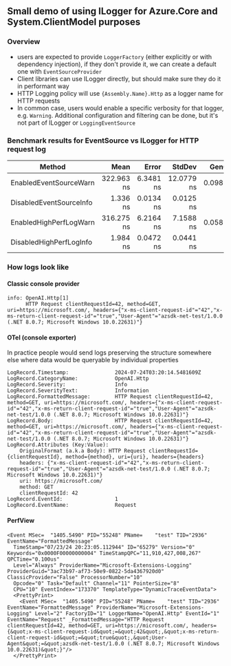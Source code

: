 ## Small demo of using ILogger for Azure.Core and System.ClientModel purposes

### Overview

- users are expected to provide `LoggerFactory` (either explicitly or with dependency injection), if they don't provide it, we can create a default one with `EventSourceProvider`
- Client libraries can use ILogger directly, but should make sure they do it in performant way
- HTTP Logging policy will use `{Assembly.Name}.Http` as a logger name for HTTP requests
- In common case, users would enable a specific verbosity for that logger, e.g. `Warning`. Additional configuration and filtering can be done, but it's not part of ILogger or `LoggingEventSource`

### Benchmark results for EventSource vs ILogger for HTTP request log

|                  Method |       Mean |     Error |     StdDev |   Gen0 | Allocated |
|------------------------ |-----------:|----------:|-----------:|-------:|----------:|
|  EnabledEventSourceWarn | 322.963 ns | 6.3481 ns | 12.0779 ns | 0.0982 |    1544 B |
| DisabledEventSourceInfo |   1.336 ns | 0.0134 ns |  0.0125 ns |      - |         - |
|  EnabledHighPerfLogWarn | 316.275 ns | 6.2164 ns |  7.1588 ns | 0.0587 |     920 B |
| DisabledHighPerfLogInfo |   1.984 ns | 0.0472 ns |  0.0441 ns |      - |         - |

### How logs look like

#### Classic console provider

```log
info: OpenAI.Http[1]
      HTTP Request clientRequestId=42, method=GET, uri=https://microsoft.com/, headers={"x-ms-client-request-id"="42","x-ms-return-client-request-id"="true","User-Agent"="azsdk-net-test/1.0.0 (.NET 8.0.7; Microsoft Windows 10.0.22631)"}
```

#### OTel (console exporter)

In practice people would send logs preserving the structure somewhere else where data would be queryable by individual properties

```log
LogRecord.Timestamp:               2024-07-24T03:20:14.5481609Z
LogRecord.CategoryName:            OpenAI.Http
LogRecord.Severity:                Info
LogRecord.SeverityText:            Information
LogRecord.FormattedMessage:        HTTP Request clientRequestId=42, method=GET, uri=https://microsoft.com/, headers={"x-ms-client-request-id"="42","x-ms-return-client-request-id"="true","User-Agent"="azsdk-net-test/1.0.0 (.NET 8.0.7; Microsoft Windows 10.0.22631)"}
LogRecord.Body:                    HTTP Request clientRequestId=42, method=GET, uri=https://microsoft.com/, headers={"x-ms-client-request-id"="42","x-ms-return-client-request-id"="true","User-Agent"="azsdk-net-test/1.0.0 (.NET 8.0.7; Microsoft Windows 10.0.22631)"}
LogRecord.Attributes (Key:Value):
    OriginalFormat (a.k.a Body): HTTP Request clientRequestId={clientRequestId}, method={method}, uri={uri}, headers={headers}
    headers: {"x-ms-client-request-id"="42","x-ms-return-client-request-id"="true","User-Agent"="azsdk-net-test/1.0.0 (.NET 8.0.7; Microsoft Windows 10.0.22631)"}
    uri: https://microsoft.com/
    method: GET
    clientRequestId: 42
LogRecord.EventId:                 1
LogRecord.EventName:               Request
```

#### PerfView

```log
<Event MSec=  "1405.5490" PID="55248" PName=    "test" TID="2936" EventName="FormattedMessage"
  TimeStamp="07/23/24 20:23:05.112944" ID="65279" Version="0" Keywords="0x0000F00000000004" TimeStampQPC="11,910,427,008,267" QPCTime="0.100us"
  Level="Always" ProviderName="Microsoft-Extensions-Logging" ProviderGuid="3ac73b97-af73-50e9-0822-5da4367920d0" ClassicProvider="False" ProcessorNumber="10"
  Opcode="0" Task="Default" Channel="11" PointerSize="8"
  CPU="10" EventIndex="173370" TemplateType="DynamicTraceEventData">
  <PrettyPrint>
    <Event MSec=  "1405.5490" PID="55248" PName=    "test" TID="2936" EventName="FormattedMessage" ProviderName="Microsoft-Extensions-Logging" Level="2" FactoryID="1" LoggerName="OpenAI.Http" EventId="1" EventName="Request" _FormattedMessage="HTTP Request clientRequestId=42, method=GET, uri=https://microsoft.com/, headers={&quot;x-ms-client-request-id&quot;=&quot;42&quot;,&quot;x-ms-return-client-request-id&quot;=&quot;true&quot;,&quot;User-Agent&quot;=&quot;azsdk-net-test/1.0.0 (.NET 8.0.7; Microsoft Windows 10.0.22631)&quot;}"/>
  </PrettyPrint>
```